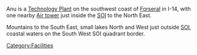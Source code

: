Anu is a [Technology Plant](Technology_Plant.md) on the
southwest coast of [Forseral](Forseral.md) in I-14, with one
nearby [Air tower](Air_tower.md) just inside the
[SOI](Sphere_of_Influence.md) to the North East.

Mountains to the South East, small lakes North and West just outside
[SOI](Sphere_of_Influence.md), coastal waters on the South West SOI quadrant
border.

[Category:Facilities](Category:Facilities.md)
